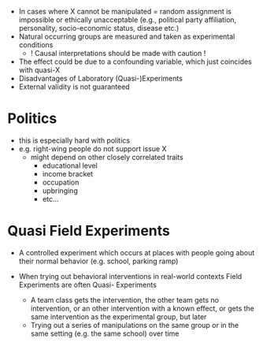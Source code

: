 - In cases where X cannot be manipulated = random assignment is impossible or ethically unacceptable (e.g., political party affiliation, personality, socio-economic status, disease etc.)
- Natural occurring groups are measured and taken as experimental conditions
   - ! Causal interpretations should be made with caution !
- The effect could be due to a confounding variable, which just coincides with quasi-X
- Disadvantages of Laboratory (Quasi-)Experiments
- External validity is not guaranteed

# Politics
- this is especially hard with politics
- e.g. right-wing people do not support issue X
	- might depend on other closely correlated traits
		- educational level
		- income bracket
		- occupation
		- upbringing
		- etc...
# Quasi Field Experiments
- A controlled experiment which occurs at places with people going about their normal behavior (e.g. school, parking ramp)

- When trying out behavioral interventions in real-world contexts Field Experiments are often Quasi- Experiments 
	- A team class gets the intervention, the other team gets no intervention, or an other intervention with a known effect, or gets the same intervention as the experimental group, but later
	- Trying out a series of manipulations on the same group or in the same setting (e.g. the same school) over time